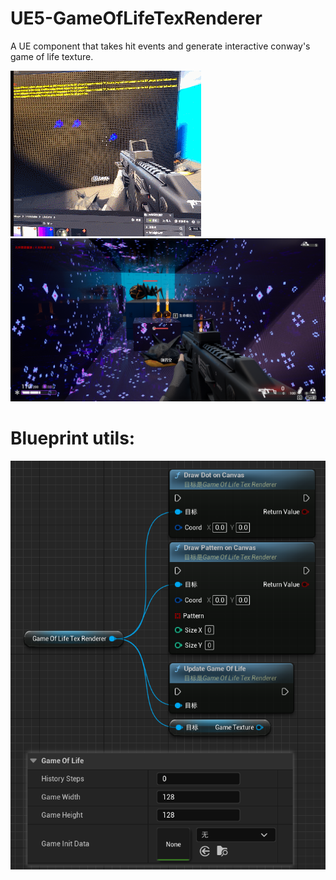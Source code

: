# UE5-GameOfLifeTexRenderer
A UE component that takes hit events and generate interactive conway's game of life texture.


![rec](imgs/rec.gif)
![shot](imgs/shot.png)

# Blueprint utils:
![utils](imgs/Snipaste_2023-06-15_01-27-31.png)